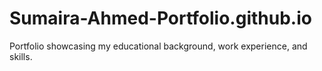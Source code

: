 # Sumaira-Ahmed-Portfolio.github.io
Portfolio showcasing my educational background, work experience, and skills.
